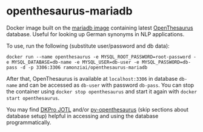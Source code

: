 # openthesaurus-mariadb
Docker image built on the [mariadb image](https://hub.docker.com/_/mariadb) containing latest [OpenThesaurus](https://www.openthesaurus.de) database. Useful for looking up German synonyms in NLP applications.

To use, run the following (substitute user/password and db data):

`docker run --name openthesaurus -e MYSQL_ROOT_PASSWORD=root-password -e MYSQL_DATABASE=db-name -e MYSQL_USER=db-user -e MYSQL_PASSWORD=db-pass -d -p 3306:3306 ramonziai/openthesaurus-mariadb`

After that, OpenThesaurus is available at `localhost:3306` in database `db-name` and can be accessed as `db-user` with password `db-pass`. You can stop the container using `docker stop openthesaurus` and start it again with `docker start openthesaurus`.

You may find [DKPro JOTL](https://github.com/dkpro/dkpro-jotl) and/or [py-openthesaurus](https://github.com/Aid91/py_openthesaurus) (skip sections about database setup) helpful in accessing and using the database programmatically.
